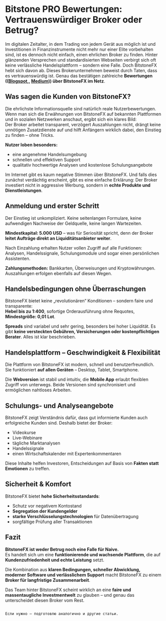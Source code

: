 
# Bitstone PRO Bewertungen: Vertrauenswürdiger Broker oder Betrug?

Im digitalen Zeitalter, in dem Trading von jedem Gerät aus möglich ist und Investitionen in Finanzinstrumente nicht mehr nur einer Elite vorbehalten sind, ist es dennoch nicht einfach, einen ehrlichen Broker zu finden. Hinter glänzenden Versprechen und standardisierten Webseiten verbirgt sich oft keine verlässliche Handelsplattform – sondern eine Falle. Doch BitstoneFX hebt sich davon ab. Dieses Brokerunternehmen beweist durch Taten, dass es vertrauenswürdig ist. Genau das bestätigen zahlreiche **Bewertungen (([Blogspot](https://bitstonefx.blogspot.com/2025/05/bitstonefx-bewertungen-ist-dieser.html),, [Medium](https://medium.com/@joaerodtigueortega/bitstonefx-bewertungen-wenn-trading-gewinn-und-freude-bringt-f18ba5153524))) über BitstoneFX im Netz**.

## Was sagen die Kunden von BitstoneFX?

Die ehrlichste Informationsquelle sind natürlich reale Nutzerbewertungen. Wenn man sich die Erwähnungen von BitstoneFX auf bekannten Plattformen und in sozialen Netzwerken anschaut, ergibt sich ein klares Bild:  
Der Broker arbeitet transparent, verzögert Auszahlungen nicht, drängt keine unnötigen Zusatzdienste auf und hilft Anfängern wirklich dabei, den Einstieg zu finden – ohne Tricks.

**Nutzer loben besonders:**
- eine angenehme Handelsumgebung
- schnellen und effektiven Support
- qualitativ hochwertige Analysen und kostenlose Schulungsangebote

Im Internet gibt es kaum negative Stimmen über BitstoneFX. Und falls dies zunächst verdächtig erscheint, gibt es eine einfache Erklärung: Der Broker investiert nicht in aggressive Werbung, sondern in **echte Produkte und Dienstleistungen**.

## Anmeldung und erster Schritt

Der Einstieg ist unkompliziert. Keine seitenlangen Formulare, keine aufwendigen Nachweise der Geldquelle, keine langen Wartezeiten.  

**Mindestkapital: 5.000 USD** – was für Seriosität spricht, denn der Broker **leitet Aufträge direkt an Liquiditätsanbieter weiter**.

Nach Einzahlung erhalten Nutzer vollen Zugriff auf alle Funktionen: Analysen, Handelssignale, Schulungsmodule und sogar einen persönlichen Assistenten.

**Zahlungsmethoden:** Bankkarten, Überweisungen und Kryptowährungen. Auszahlungen erfolgen ebenfalls auf diesen Wegen.

## Handelsbedingungen ohne Überraschungen

BitstoneFX bietet keine „revolutionären“ Konditionen – sondern faire und transparente:  
**Hebel bis zu 1:400**, sofortige Orderausführung ohne Requotes, **Mindestgröße: 0,01 Lot**.

**Spreads** sind variabel und sehr gering, besonders bei hoher Liquidität. Es gibt **keine versteckten Gebühren, Versicherungen oder kostenpflichtigen Berater**. Alles ist klar beschrieben.

## Handelsplattform – Geschwindigkeit & Flexibilität

Die Plattform von BitstoneFX ist modern, schnell und benutzerfreundlich. Sie funktioniert **auf allen Geräten** – Desktop, Tablet, Smartphone.

Die **Webversion** ist stabil und intuitiv, die **Mobile App** erlaubt flexiblen Zugriff von unterwegs. Beide Versionen sind synchronisiert und ermöglichen nahtloses Arbeiten.

## Schulungs- und Analyseangebote

BitstoneFX zeigt Verständnis dafür, dass gut informierte Kunden auch erfolgreiche Kunden sind. Deshalb bietet der Broker:
- Videokurse
- Live-Webinare
- tägliche Marktanalysen
- Handelssignale
- einen Wirtschaftskalender mit Expertenkommentaren

Diese Inhalte helfen Investoren, Entscheidungen auf Basis von **Fakten statt Emotionen** zu treffen.

## Sicherheit & Komfort

BitstoneFX bietet **hohe Sicherheitsstandards**:
- Schutz vor negativem Kontostand
- **Segregation der Kundengelder**  
- **starke Verschlüsselungstechnologien** für Datenübertragung  
- sorgfältige Prüfung aller Transaktionen

## Fazit

**BitstoneFX ist weder Betrug noch eine Falle für Naive.**  
Es handelt sich um eine **funktionierende und wachsende Plattform**, die auf **Kundenzufriedenheit und echte Leistung** setzt.

Die Kombination aus **klaren Bedingungen, schneller Abwicklung, moderner Software und verlässlichem Support** macht BitstoneFX zu einem **Broker für langfristige Zusammenarbeit**.

Das Team hinter BitstoneFX scheint wirklich an eine **faire und massentaugliche Investmentwelt** zu glauben – und genau das unterscheidet diesen Broker vom Rest.
```

Если нужно — подготовлю аналогично и другие статьи.

